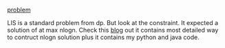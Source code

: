 [problem](https://cses.fi/problemset/task/1145/)

LIS is a standard problem from dp. But look at the constraint. It expected a solution of at max nlogn. Check this [blog](https://www.geeksforgeeks.org/longest-monotonically-increasing-subsequence-size-n-log-n/) out it contains most detailed way to contruct nlogn solution plus it contains my python and java code.